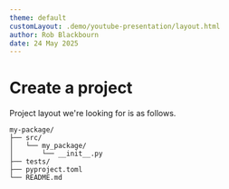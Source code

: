 ```yaml
---
theme: default
customLayout: .demo/youtube-presentation/layout.html
author: Rob Blackbourn
date: 24 May 2025
---
```


# Create a project

Project layout we're looking for is as follows.

```
my-package/
├── src/
│   └── my_package/
│       └── __init__.py
├── tests/
├── pyproject.toml
└── README.md
```
